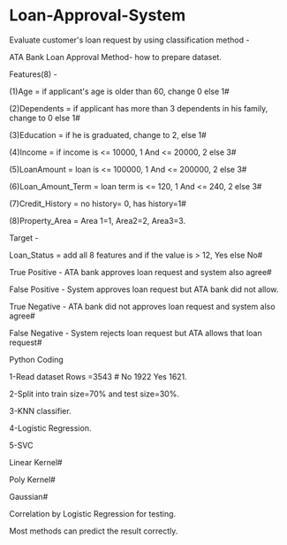 # Loan-Approval-System				
Evaluate customer's loan request by using classification method -

ATA Bank Loan Approval Method- how to prepare dataset.

Features(8) -

(1)Age = if applicant's age is older than 60, change 0 else 1# 

(2)Dependents = if applicant has more than 3 dependents in his family, change to 0 else 1# 

(3)Education = if he is graduated, change to 2, else 1# 

(4)Income = if income is <= 10000, 1 And <= 20000, 2 else 3# 

(5)LoanAmount = loan is <= 100000, 1 And <= 200000, 2 else 3# 

(6)Loan_Amount_Term = loan term is <= 120, 1 And <= 240, 2 else 3# 

(7)Credit_History = no history= 0, has history=1# 

(8)Property_Area = Area 1=1, Area2=2, Area3=3.

Target -

Loan_Status = add all 8 features and if the value is > 12, Yes else No# 

True Positive  - ATA bank approves loan request and system also agree# 

False Positive - System approves loan request but ATA bank did not allow.

True Negative  - ATA bank did not approves loan request and system also agree# 

False Negative - System rejects loan request but ATA allows that loan request# 

Python Coding

1-Read dataset
Rows =3543 #
No    1922
Yes   1621.

2-Split into train size=70% and test size=30%.

3-KNN classifier.

4-Logistic Regression.

5-SVC

Linear Kernel#	

Poly Kernel#	

Gaussian#

Correlation by Logistic Regression for testing.

Most methods can predict the result correctly.

